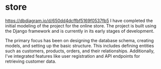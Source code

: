 # store
https://dbdiagram.io/d/650dd4dcffbf5169f0537fb5
I have completed the initial modeling of the project for the online store. The project is built using the Django framework and is currently in its early stages of development.

The primary focus has been on designing the database schema, creating models, and setting up the basic structure. This includes defining entities such as customers, products, orders, and their relationships. Additionally, I've integrated features like user registration and API endpoints for retrieving customer data.

